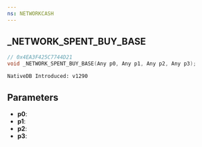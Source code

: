 ```yaml
---
ns: NETWORKCASH
---
```

## _NETWORK_SPENT_BUY_BASE

```c
// 0x4EA3F425C7744D21
void _NETWORK_SPENT_BUY_BASE(Any p0, Any p1, Any p2, Any p3);
```

```
NativeDB Introduced: v1290
```

## Parameters
* **p0**:
* **p1**:
* **p2**:
* **p3**:
